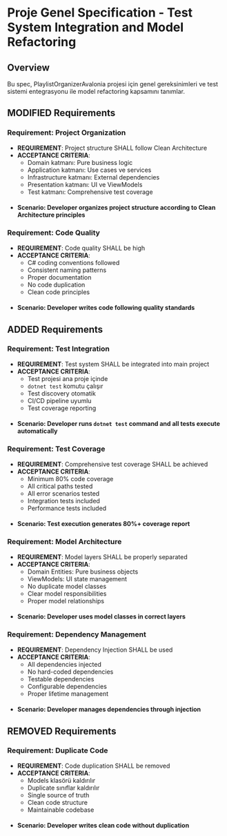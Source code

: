 # Proje Genel Specification - Test System Integration and Model Refactoring

## Overview
Bu spec, PlaylistOrganizerAvalonia projesi için genel gereksinimleri ve test sistemi entegrasyonu ile model refactoring kapsamını tanımlar.

## MODIFIED Requirements

### Requirement: Project Organization
- **REQUIREMENT**: Project structure SHALL follow Clean Architecture
- **ACCEPTANCE CRITERIA**:
  - Domain katmanı: Pure business logic
  - Application katmanı: Use cases ve services
  - Infrastructure katmanı: External dependencies
  - Presentation katmanı: UI ve ViewModels
  - Test katmanı: Comprehensive test coverage
- #### Scenario: Developer organizes project structure according to Clean Architecture principles

### Requirement: Code Quality
- **REQUIREMENT**: Code quality SHALL be high
- **ACCEPTANCE CRITERIA**:
  - C# coding conventions followed
  - Consistent naming patterns
  - Proper documentation
  - No code duplication
  - Clean code principles
- #### Scenario: Developer writes code following quality standards

## ADDED Requirements

### Requirement: Test Integration
- **REQUIREMENT**: Test system SHALL be integrated into main project
- **ACCEPTANCE CRITERIA**:
  - Test projesi ana proje içinde
  - `dotnet test` komutu çalışır
  - Test discovery otomatik
  - CI/CD pipeline uyumlu
  - Test coverage reporting
- #### Scenario: Developer runs `dotnet test` command and all tests execute automatically

### Requirement: Test Coverage
- **REQUIREMENT**: Comprehensive test coverage SHALL be achieved
- **ACCEPTANCE CRITERIA**:
  - Minimum 80% code coverage
  - All critical paths tested
  - All error scenarios tested
  - Integration tests included
  - Performance tests included
- #### Scenario: Test execution generates 80%+ coverage report

### Requirement: Model Architecture
- **REQUIREMENT**: Model layers SHALL be properly separated
- **ACCEPTANCE CRITERIA**:
  - Domain Entities: Pure business objects
  - ViewModels: UI state management
  - No duplicate model classes
  - Clear model responsibilities
  - Proper model relationships
- #### Scenario: Developer uses model classes in correct layers

### Requirement: Dependency Management
- **REQUIREMENT**: Dependency Injection SHALL be used
- **ACCEPTANCE CRITERIA**:
  - All dependencies injected
  - No hard-coded dependencies
  - Testable dependencies
  - Configurable dependencies
  - Proper lifetime management
- #### Scenario: Developer manages dependencies through injection

## REMOVED Requirements

### Requirement: Duplicate Code
- **REQUIREMENT**: Code duplication SHALL be removed
- **ACCEPTANCE CRITERIA**:
  - Models klasörü kaldırılır
  - Duplicate sınıflar kaldırılır
  - Single source of truth
  - Clean code structure
  - Maintainable codebase
- #### Scenario: Developer writes clean code without duplication